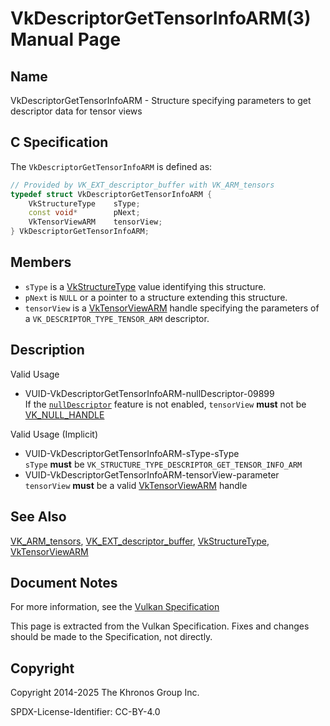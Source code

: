 # VkDescriptorGetTensorInfoARM(3) Manual Page

## Name

VkDescriptorGetTensorInfoARM - Structure specifying parameters to get descriptor data for tensor views



## [](#_c_specification)C Specification

The `VkDescriptorGetTensorInfoARM` is defined as:

```c++
// Provided by VK_EXT_descriptor_buffer with VK_ARM_tensors
typedef struct VkDescriptorGetTensorInfoARM {
    VkStructureType    sType;
    const void*        pNext;
    VkTensorViewARM    tensorView;
} VkDescriptorGetTensorInfoARM;
```

## [](#_members)Members

- `sType` is a [VkStructureType](https://registry.khronos.org/vulkan/specs/latest/man/html/VkStructureType.html) value identifying this structure.
- `pNext` is `NULL` or a pointer to a structure extending this structure.
- `tensorView` is a [VkTensorViewARM](https://registry.khronos.org/vulkan/specs/latest/man/html/VkTensorViewARM.html) handle specifying the parameters of a `VK_DESCRIPTOR_TYPE_TENSOR_ARM` descriptor.

## [](#_description)Description

Valid Usage

- [](#VUID-VkDescriptorGetTensorInfoARM-nullDescriptor-09899)VUID-VkDescriptorGetTensorInfoARM-nullDescriptor-09899  
  If the [`nullDescriptor`](https://registry.khronos.org/vulkan/specs/latest/html/vkspec.html#features-nullDescriptor) feature is not enabled, `tensorView` **must** not be [VK\_NULL\_HANDLE](https://registry.khronos.org/vulkan/specs/latest/man/html/VK_NULL_HANDLE.html)

Valid Usage (Implicit)

- [](#VUID-VkDescriptorGetTensorInfoARM-sType-sType)VUID-VkDescriptorGetTensorInfoARM-sType-sType  
  `sType` **must** be `VK_STRUCTURE_TYPE_DESCRIPTOR_GET_TENSOR_INFO_ARM`
- [](#VUID-VkDescriptorGetTensorInfoARM-tensorView-parameter)VUID-VkDescriptorGetTensorInfoARM-tensorView-parameter  
  `tensorView` **must** be a valid [VkTensorViewARM](https://registry.khronos.org/vulkan/specs/latest/man/html/VkTensorViewARM.html) handle

## [](#_see_also)See Also

[VK\_ARM\_tensors](https://registry.khronos.org/vulkan/specs/latest/man/html/VK_ARM_tensors.html), [VK\_EXT\_descriptor\_buffer](https://registry.khronos.org/vulkan/specs/latest/man/html/VK_EXT_descriptor_buffer.html), [VkStructureType](https://registry.khronos.org/vulkan/specs/latest/man/html/VkStructureType.html), [VkTensorViewARM](https://registry.khronos.org/vulkan/specs/latest/man/html/VkTensorViewARM.html)

## [](#_document_notes)Document Notes

For more information, see the [Vulkan Specification](https://registry.khronos.org/vulkan/specs/latest/html/vkspec.html#VkDescriptorGetTensorInfoARM)

This page is extracted from the Vulkan Specification. Fixes and changes should be made to the Specification, not directly.

## [](#_copyright)Copyright

Copyright 2014-2025 The Khronos Group Inc.

SPDX-License-Identifier: CC-BY-4.0